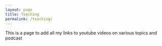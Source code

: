 ```yaml
---
layout: page
title: Teaching
permalink: /teaching/
---
```


This is a page to add all my links to youtube videos on various topics and podcast

